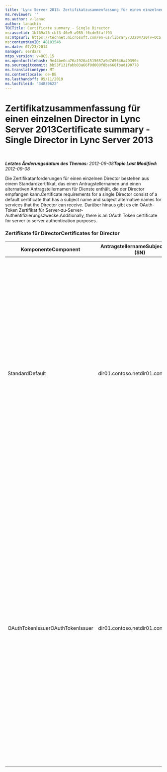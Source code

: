 ```yaml
---
title: 'Lync Server 2013: Zertifikatzusammenfassung für einen einzelnen Director'
ms.reviewer: ''
ms.author: v-lanac
author: lanachin
TOCTitle: Certificate summary - Single Director
ms:assetid: 1b769a76-cbf3-46e9-a955-f6cde5faff93
ms:mtpsurl: https://technet.microsoft.com/en-us/library/JJ204720(v=OCS.15)
ms:contentKeyID: 48183546
ms.date: 07/23/2014
manager: serdars
mtps_version: v=OCS.15
ms.openlocfilehash: 9e44be0ca76a1926a1515657a9d7d5646a49390c
ms.sourcegitcommit: bb53f131fabb03a66f0d000f8ba668fbad190778
ms.translationtype: MT
ms.contentlocale: de-DE
ms.lasthandoff: 05/11/2019
ms.locfileid: "34839622"
---
```

<div data-xmlns="http://www.w3.org/1999/xhtml">

<div class="topic" data-xmlns="http://www.w3.org/1999/xhtml" data-msxsl="urn:schemas-microsoft-com:xslt" data-cs="http://msdn.microsoft.com/en-us/">

<div data-asp="http://msdn2.microsoft.com/asp">

# <a name="certificate-summary---single-director-in-lync-server-2013"></a><span data-ttu-id="621d7-102">Zertifikatzusammenfassung für einen einzelnen Director in Lync Server 2013</span><span class="sxs-lookup"><span data-stu-id="621d7-102">Certificate summary - Single Director in Lync Server 2013</span></span>

</div>

<div id="mainSection">

<div id="mainBody">

<span> </span>

<span data-ttu-id="621d7-103">_**Letztes Änderungsdatum des Themas:** 2012-09-08_</span><span class="sxs-lookup"><span data-stu-id="621d7-103">_**Topic Last Modified:** 2012-09-08_</span></span>

<span data-ttu-id="621d7-104">Die Zertifikatanforderungen für einen einzelnen Director bestehen aus einem Standardzertifikat, das einen Antragstellernamen und einen alternativen Antragstellernamen für Dienste enthält, die der Director empfangen kann.</span><span class="sxs-lookup"><span data-stu-id="621d7-104">Certificate requirements for a single Director consist of a default certificate that has a subject name and subject alternative names for services that the Director can receive.</span></span> <span data-ttu-id="621d7-105">Darüber hinaus gibt es ein OAuth-Token Zertifikat für Server-zu-Server-Authentifizierungszwecke.</span><span class="sxs-lookup"><span data-stu-id="621d7-105">Additionally, there is an OAuth Token certificate for server to server authentication purposes.</span></span>

### <a name="certificates-for-director"></a><span data-ttu-id="621d7-106">Zertifikate für Director</span><span class="sxs-lookup"><span data-stu-id="621d7-106">Certificates for Director</span></span>

<table>
<colgroup>
<col style="width: 25%" />
<col style="width: 25%" />
<col style="width: 25%" />
<col style="width: 25%" />
</colgroup>
<thead>
<tr class="header">
<th><span data-ttu-id="621d7-107">Komponente</span><span class="sxs-lookup"><span data-stu-id="621d7-107">Component</span></span></th>
<th><span data-ttu-id="621d7-108">Antragstellername</span><span class="sxs-lookup"><span data-stu-id="621d7-108">Subject name (SN)</span></span></th>
<th><span data-ttu-id="621d7-109">Subject Alternative Names (San)</span><span class="sxs-lookup"><span data-stu-id="621d7-109">Subject alternative names (SAN)</span></span></th>
<th><span data-ttu-id="621d7-110">Kommentare</span><span class="sxs-lookup"><span data-stu-id="621d7-110">Comments</span></span></th>
</tr>
</thead>
<tbody>
<tr class="odd">
<td><p><span data-ttu-id="621d7-111">Standard</span><span class="sxs-lookup"><span data-stu-id="621d7-111">Default</span></span></p></td>
<td><p><span data-ttu-id="621d7-112">dir01.contoso.net</span><span class="sxs-lookup"><span data-stu-id="621d7-112">dir01.contoso.net</span></span></p></td>
<td><p><span data-ttu-id="621d7-113">dir01.contoso.net</span><span class="sxs-lookup"><span data-stu-id="621d7-113">dir01.contoso.net</span></span></p>
<p><span data-ttu-id="621d7-114">dialin.contoso.com</span><span class="sxs-lookup"><span data-stu-id="621d7-114">dialin.contoso.com</span></span></p>
<p><span data-ttu-id="621d7-115">Meet.contoso.com</span><span class="sxs-lookup"><span data-stu-id="621d7-115">meet.contoso.com</span></span></p>
<p><span data-ttu-id="621d7-116">lyncdiscoverinternal.contoso.com</span><span class="sxs-lookup"><span data-stu-id="621d7-116">lyncdiscoverinternal.contoso.com</span></span></p>
<p><span data-ttu-id="621d7-117">lyncdiscover.contoso.com</span><span class="sxs-lookup"><span data-stu-id="621d7-117">lyncdiscover.contoso.com</span></span></p>
<p><span data-ttu-id="621d7-118">(Optional) \*. contoso.com</span><span class="sxs-lookup"><span data-stu-id="621d7-118">(Optionally) \*.contoso.com</span></span></p></td>
<td><p><span data-ttu-id="621d7-119">Director-Zertifikate können entweder von einer intern verwalteten Zertifizierungsstelle (Certification Authority, ca) oder von einer öffentlichen Zertifizierungsstelle angefordert werden.</span><span class="sxs-lookup"><span data-stu-id="621d7-119">Director certificates can be requested from either an internally managed certification authority (CA) or from a public CA.</span></span></p>
<p><span data-ttu-id="621d7-120">Der Director antwortet auf Anforderungen vom Reverse-Proxy im Umkreis oder vom Edgeserver.</span><span class="sxs-lookup"><span data-stu-id="621d7-120">The Director responds to requests from the reverse proxy in the perimeter or from the Edge Server.</span></span> <span data-ttu-id="621d7-121">Interne Clients verwenden den Director nicht.</span><span class="sxs-lookup"><span data-stu-id="621d7-121">Internal clients will not use the Director.</span></span></p>
<p><span data-ttu-id="621d7-122">Oder ein Platzhaltereintrag für die einfachen URLs</span><span class="sxs-lookup"><span data-stu-id="621d7-122">Or, a wildcard entry for the simple URLs</span></span></p></td>
</tr>
<tr class="even">
<td><p><span data-ttu-id="621d7-123">OAuthTokenIssuer</span><span class="sxs-lookup"><span data-stu-id="621d7-123">OAuthTokenIssuer</span></span></p></td>
<td><p><span data-ttu-id="621d7-124">dir01.contoso.net</span><span class="sxs-lookup"><span data-stu-id="621d7-124">dir01.contoso.net</span></span></p></td>
<td><p><span data-ttu-id="621d7-125">Kein Eintrag</span><span class="sxs-lookup"><span data-stu-id="621d7-125">No Entry</span></span></p></td>
<td><div>

> [!IMPORTANT]  
> <span data-ttu-id="621d7-126">Beachten Sie, dass die minimale Schlüssellänge 1024 ist, aber möglicherweise eine Warnung angezeigt wird, dass die empfohlene Mindestlänge von 2048 Bits beträgt.</span><span class="sxs-lookup"><span data-stu-id="621d7-126">Note that the minimum key length is 1024, but you may receive a warning that the minimum recommended key length is 2048 bits.</span></span>


</div>
<p><span data-ttu-id="621d7-127">Das OAuthTokenIssuer-Zertifikat ist ein Single-Purpose-Zertifikat zum Zweck der Authentifizierung von Servern in einer großen Umgebung und kann von einer internen Zertifizierungsstelle oder von einer öffentlichen Zertifizierungsstelle angefordert werden.</span><span class="sxs-lookup"><span data-stu-id="621d7-127">The OAuthTokenIssuer certificate is a single-purpose certificate for the purpose of authenticating servers in a large-scale environment, and can be requested from an internal CA or from a public CA.</span></span> <span data-ttu-id="621d7-128">Das Zertifikat ist erforderlich.</span><span class="sxs-lookup"><span data-stu-id="621d7-128">The certificate is required.</span></span></p></td>
</tr>
</tbody>
</table>


</div>

<span> </span>

</div>

</div>

</div>

